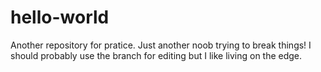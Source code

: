 # hello-world
Another repository for pratice.
Just another noob trying to break things!
I should probably use the branch for editing but I like living on the edge.
